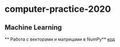 # computer-practice-2020
## Machine Learning

** Работа с векторами и матрицами в NumPy**
[код](https://github.com/patrikeyeva/computer-practice-2020/blob/master/python.py)
